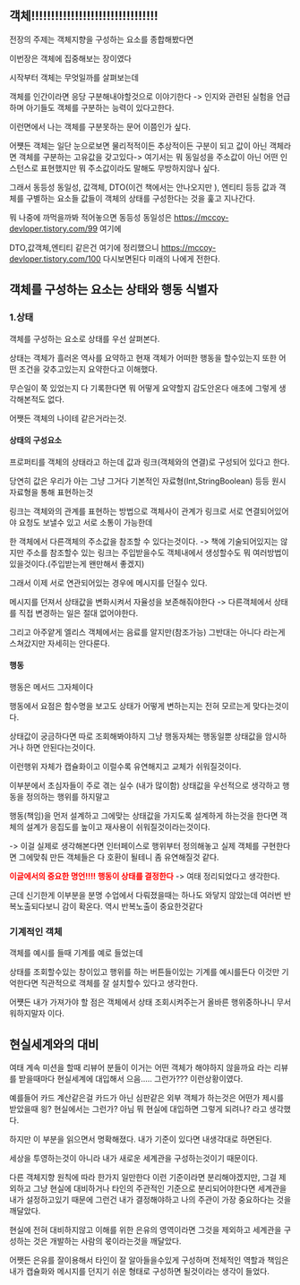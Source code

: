 ## 객체!!!!!!!!!!!!!!!!!!!!!!!!!!!!!!!!

전장의 주제는 객체지향을 구성하는 요소를 종합해봤다면 

이번장은 객체에 집중해보는 장이였다



시작부터 객체는 무엇일까를 살펴보는데 

객체를 인간이라면 응당 구분해내야할것으로 이야기한다 -> 인지와 관련된 실험을 언급하며 아기들도 객체를 구분하는 능력이 있다고한다.

이런면에서 나는 객체를 구분못하는 문어 이쯤인가 싶다. 

어쩃든 객체는 일단 눈으로보면 물리적적이든 추상적이든 구분이 되고 값이 아닌 객체라면 객체를 구분하는 고유값을 갖고있다-> 여기서는 뭐 동일성을 주소값이 아닌 어떤 인스턴스로 표현했지만 뭐 주소값이라도 말해도 무방하지않나 싶다.



그래서 동등성 동일성, 값객체, DTO(이건 책에서는 안나오지만 ), 엔티티 등등 값과 객체를 구별하는 요소들 값들이 객체의 상태를 구성한다는 것을 훑고 지나간다.

뭐 나중에 까먹을까봐 적어놓으면 동등성 동일성은 https://mccoy-devloper.tistory.com/99 여기에

DTO,값객체,엔티티 같은건 여기에 정리했으니 https://mccoy-devloper.tistory.com/100 다시보면된다 미래의 나에게 전한다.



## 객체를 구성하는 요소는 상태와 행동 식별자

### 1.상태

객체를 구성하는 요소로 상태를 우선 살펴본다.

상태는 객체가 흘러온 역사를 요약하고 현재 객체가 어떠한 행동을 할수있는지 또한 어떤 조건을 갖추고있는지 요약한다고 이해했다.

무슨일이 쭉 있었는지 다 기록한다면 뭐 어떻게 요약할지 감도안온다 애초에 그렇게 생각해본적도 없다. 

어쨋든 객체의 나이테 같은거라는것.



#### 상태의 구성요소

프로퍼티를 객체의 상태라고 하는데 값과 링크(객체와의 연결)로 구성되어 있다고 한다.

당연히 값은 우리가 아는 그냥 그거다 기본적인 자료형(Int,StringBoolean) 등등 원시 자료형을 통해 표현하는것

링크는 객체와의 관계를 표현하는 방법으로 객체사이 관계가 링크로 서로 연결되어있어야 요청도 보낼수 있고 서로 소통이 가능한데

한 객체에서 다른객체의 주소값을 참조할 수 있다는것이다. -> 책에 기술되어있지는 않지만 주소를 참조할수 있는 링크는 주입받을수도 객체내에서 생성할수도 뭐 여러방법이 있을것이다.(주입받는게 왠만해서 좋겠지)



그래서 이제 서로 연관되어있는 경우에 메시지를 던질수 있다.

메시지를 던져서 상태값을 변화시켜서 자율성을 보존해줘야한다 -> 다른객체에서 상태를 직접 변경하는 일은 절대 없어야한다.



그리고 아주얕게 엘리스 객체에서는 음료를 알지만(참조가능) 그반대는 아니다 라는게 스쳐갔지만 자세히는 안다룬다.





#### 행동

행동은 메서드 그자체이다

행동에서 요점은 함수명을 보고도 상태가 어떻게 변하는지는 전혀 모르는게 맞다는것이다. 

상태값이 궁금하다면 따로 조회해봐야하지 그냥 행동자체는 행동일뿐 상태값을 암시하거나 하면 안된다는것이다.

이런행위 자체가 캡슐화이고 이럴수록 유연해지고 교체가 쉬워질것이다.



이부분에서 초심자들이 주로 겪는 실수 (내가 많이함) 상태값을 우선적으로 생각하고 행동을 정의하는 행위를 하지말고

행동(책임)을 먼저 설계하고 그에맞는 상태값을 가지도록 설계하게 하는것을 한다면 객체의 설계가 응집도를 높이고 재사용이 쉬워질것이라는것이다.

-> 이걸 실제로 생각해본다면 인터페이스로 행위부터 정의해놓고 실제 객체를 구현한다면 그에맞춰 만든 객체들은 다 호환이 될테니 좀 유연해질것 같다.

<span style="color:red"> **이글에서의 중요한 명언!!!! 행동이 상태를 결정한다** </span>-> 여태 정리되었다고 생각한다.



근데 신기한게 이부분을 분명 수업에서 다뤄졌을때는 하나도 와닿지 않았는데 여러번 반복노출되다보니 감이 확온다. 역시 반복노출이 중요한것같다





### 기계적인 객체

객체를 예시를 들때 기계를 예로 들었는데

상태를 조회할수있는 창이있고 행위를 하는 버튼들이있는 기계를 예시를든다 이것만 기억한다면 직관적으로 객체를 잘 설치할수 있다고 생각한다.

어쩃든 내가 가져가야 할 점은 객체에서 상태 조회시켜주는거 올바른 행위중하나니 무서워하지말자 이다.



## 현실세계와의 대비

여태 계속 미션을 할때 리뷰어 분들이 이거는 어떤 객체가 해야하지 않을까요 라는 리뷰를 받을때마다 현실세계에 대입해서 으음..... 그런가??? 이런상황이였다.

예를들어 카드 계산같은걸 카드가 아닌 심판같은 외부 객체가 하는것은 어떤가 제시를 받았을때 읭? 현실에서는 그런가? 아님 뭐 현실에 대입하면 그렇게 되려나? 라고 생각했다.

하지만 이 부분을 읽으면서 명확해졌다. 내가 기준이 있다면 내생각대로 하면된다.

세상을 투영하는것이 아니라 내가 새로운 세계관을 구성하는것이기 때문이다.

다른 객체지향 원칙에 따라 한가지 일만한다 이런 기준이라면 분리해야겠지만, 그걸 제외하고 그냥 현실에 대비하거나 타인의 주관적인 기준으로 분리되어야한다면 세계관을 내가 설정하고있기 때문에 그런건 내가 결정해야하고 나의 주관이 가장 중요하다는 것을 깨달았다. 

현실에 전혀 대비하지않고 이해를 위한 은유의 영역이라면 그것을 제외하고 세계관을 구성하는 것은 개발하는 사람의 몫이라는것을 깨달았다.

어쨋든 은유를 잘이용해서 타인이 잘 알아들을수있게 구성하며 전체적인 역할과 책임은 내가 캡슐화와 메시지를 던지기 쉬운 형태로 구성하면 될것이라는 생각이 들었다.



